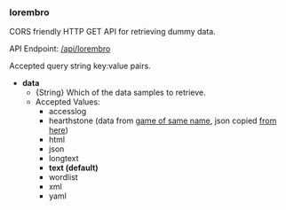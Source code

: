 ### lorembro

CORS friendly HTTP GET API for retrieving dummy data.

API Endpoint: [/api/lorembro](/api/lorembro)

Accepted query string key:value pairs.

* **data**
    * {String} Which of the data samples to retrieve.
    * Accepted Values:
        * accesslog
        * hearthstone (data from [game of same name](http://battle.net/hearthstone/), json copied [from here](https://gist.github.com/krainboltgreene/8500786))
        * html
        * json
        * longtext
        * **text (default)**
        * wordlist
        * xml
        * yaml

